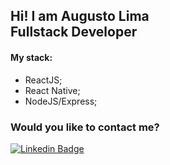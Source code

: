 ## Hi! I am Augusto Lima </br>Fullstack Developer

#### My stack:
* ReactJS;
* React Native;
* NodeJS/Express;

### Would you like to contact me?

[![Linkedin Badge](https://img.shields.io/badge/-LinkedIn-blue?style=flat-square&logo=Linkedin&logoColor=white&link=https://www.linkedin.com/in/augustolimads)](https://www.linkedin.com/in/augustolimads/)
